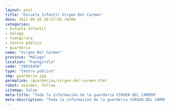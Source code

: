 ```yaml
---
layout: post
title: "Escuela Infantil Virgen Del Carmen"
date: 2017-09-20 20:57:05 +0200
categories:
- Escuela Infantil
- malaga
- fuengirola
- Centro público
- guarderia
name: "Virgen Del Carmen"
province: "Málaga"
location: "Fuengirola"
code: "29016458"
type: "Centro público"
img: guarderia.jpg
permalink: /guarderias/virgen-del-carmen.html
robot: noindex, follow
sitemap: false
meta-title: "Toda la información de la guardería VIRGEN DEL CARMEN"
meta-description: "Toda la información de la guardería VIRGEN DEL CARMEN"
---
```

